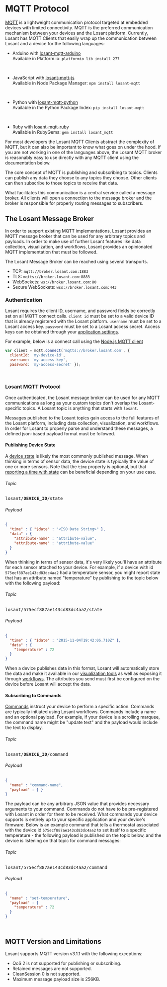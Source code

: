 # MQTT Protocol

<a href="http://mqtt.org" target="\_blank">MQTT</a> is a lightweight communication protocol targeted at embedded devices with limited connectivity. MQTT is the preferred communication mechanism between your devices and the Losant platform. Currently, Losant has MQTT Clients
that easily wrap up the communication between Losant and a device for the following languages:

*   Arduino with <a href="https://github.com/Losant/losant-mqtt-arduino" target="\_blank">losant-mqtt-arduino</a>  
Available in Platform.io: `platformio lib install 277`  
<br/>

*   JavaScript with <a href="https://github.com/Losant/losant-mqtt-js" target="\_blank">losant-mqtt-js</a>  
Available in Node Package Manager: `npm install losant-mqtt`  
<br/>

*   Python with <a href="https://github.com/Losant/losant-mqtt-python" target="\_blank">losant-mqtt-python</a>  
Available in the Python Package Index: `pip install losant-mqtt`  
<br/>

*   Ruby with <a href="https://github.com/Losant/losant-mqtt-ruby" target="\_blank">losant-mqtt-ruby</a>  
Available in RubyGems: `gem install losant_mqtt`  

For most developers the Losant MQTT Clients abstract the complexity of MQTT, but it
can also be important to know what goes on under the hood.  If you are not working
in one of the languages above, the Losant MQTT broker is reasonably easy to use directly
with any MQTT client using the documentation below.

The core concept of MQTT is publishing and subscribing to topics. Clients can publish any data they choose to any topics they choose. Other clients can then subscribe to those topics to receive that data.

What facilitates this communication is a central service called a message broker. All clients will open a connection to the message broker and the broker is responsible for properly routing messages to subscribers.

## The Losant Message Broker

In order to support existing MQTT implementations, Losant provides an MQTT message broker that can be used for any arbitrary topics and payloads. In order to make use of further Losant features like data collection, visualization, and workflows, Losant provides an opinionated MQTT implementation that must be followed.

The Losant Message Broker can be reached using several transports.

*   TCP: `mqtt://broker.losant.com:1883`
*   TLS: `mqtts://broker.losant.com:8883`
*   WebSockets: `ws://broker.losant.com:80`
*   Secure WebSockets: `wss://broker.losant.com:443`

### Authentication

Losant requires the client ID, username, and password fields be correctly set on all MQTT connect calls. `client id` must be set to a valid device ID that is already registered with the Losant platform. `username` must be set to a Losant access key. `password` must be set to a Losant access secret. Access keys can be obtained through your [application settings](/applications/access-keys/).

For example, below is a connect call using the <a href="https://github.com/mqttjs/MQTT.js" target="\_blank">Node.js MQTT client</a>

```javascript
var client = mqtt.connect('mqtts://broker.losant.com', {
  clientId: 'my-device-id',
  username: 'my-access-key',
  password: 'my-access-secret' });
```

<br/>

### Losant MQTT Protocol

Once authenticated, the Losant message broker can be used for any MQTT communications as long as your custom topics don't overlap the Losant-specific topics. A Losant topic is anything that starts with `losant`.

Messages published to the Losant topics gain access to the full features of the Losant platform, including data collection, visualization, and workflows. In order for Losant to properly parse and understand these messages, a defined json-based payload format must be followed.

#### Publishing Device State

A [device state](/devices/state/) is likely the most commonly published message. When thinking in terms of sensor data, the device state is typically the value of one or more sensors. Note that the `time` property is optional, but that [reporting a time with state](/devices/state/#including-timestamps) can be beneficial depending on your use case.

###### Topic

<pre>losant/<span class="hljs-string"><b>DEVICE_ID</b></span>/state</pre>

###### Payload

```json
{
  "time" : { "$date" : "<ISO Date String>" },
  "data" : {
    "attribute-name" : "attribute-value",
    "attribute-name" : "attribute-value"
  }
}
```

When thinking in terms of sensor data, it's very likely you'll have an attribute for each sensor attached to your device. For example, if a device with id `575ecf887ae143cd83dc4aa2` had a temperature sensor, you might report state that has an attribute named "temperature" by publishing to the topic below with the following payload:

###### Topic

<pre>losant/575ecf887ae143cd83dc4aa2/state</pre>

###### Payload

```json
{
  "time" : { "$date" : "2015-11-04T19:42:06.710Z" },
  "data" : {
    "temperature" : 72
  }
}
```

When a device publishes data in this format, Losant will automatically store the data and make it available in our [visualization tools](/dashboards/overview/) as well as exposing it through [workflows](/workflows/overview/). The attributes you send must first be configured on the device before Losant will accept the data.

#### Subscribing to Commands

[Commands](/devices/commands/) instruct your device to perform a specific action. Commands are typically initiated using Losant workflows. Commands include a name and an optional payload. For example, if your device is a scrolling marquee, the command name might be "update text" and the payload would include the text to display.

###### Topic

<pre>losant/<span class="hljs-string"><b>DEVICE_ID</b></span>/command</pre>

###### Payload

```json
{
  "name" : "command-name",
  "payload" : { }
}
```

The payload can be any arbitrary JSON value that provides necessary arguments to your command. Commands do not have to be pre-registered with Losant in order for them to be received. What commands your device supports is entirely up to your specific application and your device's firmware. Below is an example command that tells a thermostat associated with the device id `575ecf887ae143cd83dc4aa2` to set itself to a specific temperature - the following payload is published on the topic below, and the device is listening on that topic for command messages:

###### Topic

<pre>losant/575ecf887ae143cd83dc4aa2/command</pre>

###### Payload

```json
{
  "name" : "set-temperature",
  "payload" : {
    "temperature" : 72
  }
}
```
<br/>

## MQTT Version and Limitations

Losant supports MQTT version v3.1.1 with the following exceptions:

*   QoS 2 is not supported for publishing or subscribing.
*   Retained messages are not supported.
*   CleanSession 0 is not supported.
*   Maximum message payload size is 256KB.
